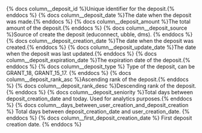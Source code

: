 {% docs column__deposit_id %}Unique identifier for the deposit.{% enddocs %}
{% docs column__deposit_date %}The date when the deposit was made.{% enddocs %}
{% docs column__deposit_amount %}The total amount of the deposit.{% enddocs %}
{% docs column__deposit_source %}Source of create the deposit (educonnect, ubble, dms). {% enddocs %}
{% docs column__deposit_creation_date %}The date when the deposit was created.{% enddocs %}
{% docs column__deposit_update_date %}The date when the deposit was last updated.{% enddocs %}
{% docs column__deposit_expiration_date %}The expiration date of the deposit.{% enddocs %}
{% docs column__deposit_type %} Type of the deposit, can be GRANT_18, GRANT_15_17. {% enddocs %}
{% docs column__deposit_rank_asc %}Ascending rank of the deposit.{% enddocs %}
{% docs column__deposit_rank_desc %}Descending rank of the deposit.{% enddocs %}
{% docs column__deposit_seniority %}Total days between deposit_creation_date and today. Used for analytics purposes.{% enddocs %}
{% docs column__days_between_user_creation_and_deposit_creation %} Total days between deposit_creation_date and user_creation_date. {% enddocs %}
{% docs column__first_deposit_creation_date %} First deposit creation date. {% enddocs %}
